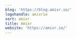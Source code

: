 ```yaml
---
blog: 'https://blog.amixr.io/'
logohandle: amixrio
sort: amixr
title: Amixr
website: 'https://amixr.io/'
---
```

